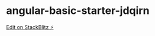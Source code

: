 # angular-basic-starter-jdqirn

[Edit on StackBlitz ⚡️](https://stackblitz.com/edit/angular-basic-starter-jdqirn)